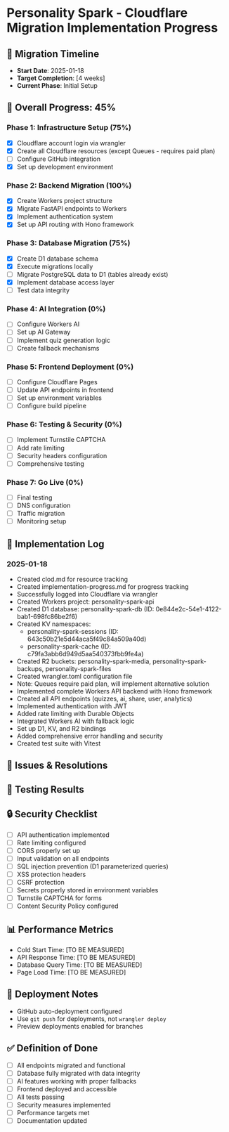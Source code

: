 # Personality Spark - Cloudflare Migration Implementation Progress

## 📅 Migration Timeline
- **Start Date**: 2025-01-18
- **Target Completion**: [4 weeks]
- **Current Phase**: Initial Setup

## 🎯 Overall Progress: 45%

### Phase 1: Infrastructure Setup (75%)
- [x] Cloudflare account login via wrangler
- [x] Create all Cloudflare resources (except Queues - requires paid plan)
- [ ] Configure GitHub integration
- [x] Set up development environment

### Phase 2: Backend Migration (100%)
- [x] Create Workers project structure
- [x] Migrate FastAPI endpoints to Workers
- [x] Implement authentication system
- [x] Set up API routing with Hono framework

### Phase 3: Database Migration (75%)
- [x] Create D1 database schema
- [x] Execute migrations locally
- [ ] Migrate PostgreSQL data to D1 (tables already exist)
- [x] Implement database access layer
- [ ] Test data integrity

### Phase 4: AI Integration (0%)
- [ ] Configure Workers AI
- [ ] Set up AI Gateway
- [ ] Implement quiz generation logic
- [ ] Create fallback mechanisms

### Phase 5: Frontend Deployment (0%)
- [ ] Configure Cloudflare Pages
- [ ] Update API endpoints in frontend
- [ ] Set up environment variables
- [ ] Configure build pipeline

### Phase 6: Testing & Security (0%)
- [ ] Implement Turnstile CAPTCHA
- [ ] Add rate limiting
- [ ] Security headers configuration
- [ ] Comprehensive testing

### Phase 7: Go Live (0%)
- [ ] Final testing
- [ ] DNS configuration
- [ ] Traffic migration
- [ ] Monitoring setup

## 📝 Implementation Log

### 2025-01-18
- Created clod.md for resource tracking
- Created implementation-progress.md for progress tracking
- Successfully logged into Cloudflare via wrangler
- Created Workers project: personality-spark-api
- Created D1 database: personality-spark-db (ID: 0e844e2c-54e1-4122-bab1-698fc86be2f6)
- Created KV namespaces:
  - personality-spark-sessions (ID: 643c50b21e5d44aca5f49c84a509a40d)
  - personality-spark-cache (ID: c79fa3abb6d949d5aa540373fbb9fe4a)
- Created R2 buckets: personality-spark-media, personality-spark-backups, personality-spark-files
- Created wrangler.toml configuration file
- Note: Queues require paid plan, will implement alternative solution
- Implemented complete Workers API backend with Hono framework
- Created all API endpoints (quizzes, ai, share, user, analytics)
- Implemented authentication with JWT
- Added rate limiting with Durable Objects
- Integrated Workers AI with fallback logic
- Set up D1, KV, and R2 bindings
- Added comprehensive error handling and security
- Created test suite with Vitest

## 🐛 Issues & Resolutions
<!-- Track any issues encountered and their solutions -->

## 🧪 Testing Results
<!-- Document testing results for each component -->

## 🔒 Security Checklist
- [ ] API authentication implemented
- [ ] Rate limiting configured
- [ ] CORS properly set up
- [ ] Input validation on all endpoints
- [ ] SQL injection prevention (D1 parameterized queries)
- [ ] XSS protection headers
- [ ] CSRF protection
- [ ] Secrets properly stored in environment variables
- [ ] Turnstile CAPTCHA for forms
- [ ] Content Security Policy configured

## 📊 Performance Metrics
<!-- Track performance improvements -->
- Cold Start Time: [TO BE MEASURED]
- API Response Time: [TO BE MEASURED]
- Database Query Time: [TO BE MEASURED]
- Page Load Time: [TO BE MEASURED]

## 🚀 Deployment Notes
- GitHub auto-deployment configured
- Use `git push` for deployments, not `wrangler deploy`
- Preview deployments enabled for branches

## ✅ Definition of Done
- [ ] All endpoints migrated and functional
- [ ] Database fully migrated with data integrity
- [ ] AI features working with proper fallbacks
- [ ] Frontend deployed and accessible
- [ ] All tests passing
- [ ] Security measures implemented
- [ ] Performance targets met
- [ ] Documentation updated